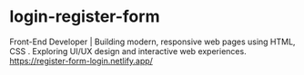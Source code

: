 # login-register-form
Front-End Developer | Building modern, responsive web pages using HTML, CSS . Exploring UI/UX design and interactive web experiences.
https://register-form-login.netlify.app/

